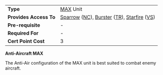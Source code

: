 |                        |                                                                                                                                                                                                          |
| ---------------------- | -------------------------------------------------------------------------------------------------------------------------------------------------------------------------------------------------------- |
| **Type**               | [MAX](../items/Mechanized_Assault_Exo-Suit.md) Unit                                                                                                                                                      |
| **Provides Access To** | [Sparrow](../items/Sparrow.md) ([NC](../etc/New_Conglomerate.md)), [Burster](../items/Burster.md) ([TR](../etc/Terran_Republic.md)), [Starfire](../items/Starfire.md) ([VS](../etc/Vanu_Sovereignty.md)) |
| **Pre-requisite**      | \-                                                                                                                                                                                                       |
| **Required For**       | \-                                                                                                                                                                                                       |
| **Cert Point Cost**    | 3                                                                                                                                                                                                        |

**Anti-Aircraft MAX**

The Anti-Air configuration of the MAX unit is best suited to combat enemy
aircraft.


